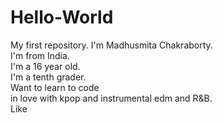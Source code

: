 
# Hello-World
My first repository.
I'm Madhusmita Chakraborty.<br>
I'm from India.<br>
I'm a 16 year old.<br>
I'm a tenth grader.<br>
Want to learn to code<br>
in love with kpop and instrumental edm and R&B.<br>
Like

